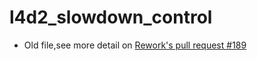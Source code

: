 # l4d2_slowdown_control

- Old file,see more detail on [Rework's pull request #189](https://github.com/SirPlease/L4D2-Competitive-Rework/pull/189)